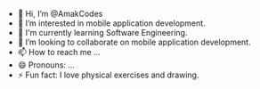 - 👋 Hi, I’m @AmakCodes
- 👀 I’m interested in mobile application development.
- 🌱 I'm currently learning Software Engineering.
- 💞️ I’m looking to collaborate on mobile application development.
- 📫 How to reach me ...
- 😄 Pronouns: ...
- ⚡ Fun fact: I love physical exercises and drawing.

<!---
AmakCodes/AmakCodes is a ✨ special ✨ repository because its `README.md` (this file) appears on your GitHub profile.
You can click the Preview link to take a look at your changes.
--->
